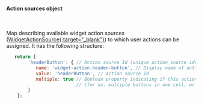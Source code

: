 #### Action sources object

<div class="divider"></div>
<br/>

Map describing available widget action sources ([WidgetActionSource{:target="_blank"}](https://github.com/winstarcloud/winstarcloud/blob/2627fe51d491055d4140f16617ed543f7f5bd8f6/ui-ngx/src/app/shared/models/widget.models.ts#L121)) to which user actions can be assigned. It has the following structure:

```javascript
   return {
        'headerButton': { // Action source Id (unique action source identificator)
           name: 'widget-action.header-button', // Display name of action source, used in widget settings ('Actions' tab).
           value: 'headerButton', // Action source Id
           multiple: true // Boolean property indicating if this action source supports multiple action definitions
                          // (for ex. multiple buttons in one cell, or only one action can by assigned on table row click.)
        }
    };   
```
